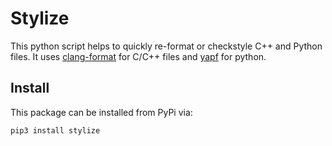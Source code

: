 # Stylize

This python script helps to quickly re-format or checkstyle C++ and Python files.  It uses [clang-format](http://clang.llvm.org/docs/ClangFormat.html) for C/C++ files and [yapf](https://github.com/google/yapf) for python.

## Install

This package can be installed from PyPi via:

~~~{.sh}
pip3 install stylize
~~~
